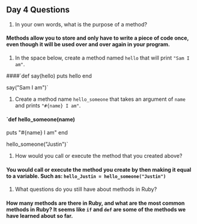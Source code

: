 ## Day 4 Questions

1. In your own words, what is the purpose of a method?

#### **Methods** allow you to store and only have to write a piece of code once, even though it will be used over and over again in your program.

1. In the space below, create a method named `hello` that will print `"Sam I am"`.

####`def say(hello)
  puts hello
 end

say("Sam I am")`

1. Create a method name `hello_someone` that takes an argument of `name` and prints `"#{name} I am"`.

#### `def hello_someone(name)
  puts "#{name} I am"
end

hello_someone("Justin")`

1. How would you call or execute the method that you created above?

#### You would call or execute the **method** you create by then making it equal to a variable.  Such as: `hello_Justin = hello_someone("Justin")`

1. What questions do you still have about methods in Ruby?

#### How many methods are there in Ruby, and what are the most common methods in Ruby?  It seems like `if` and `def` are some of the methods we have learned about so far.
